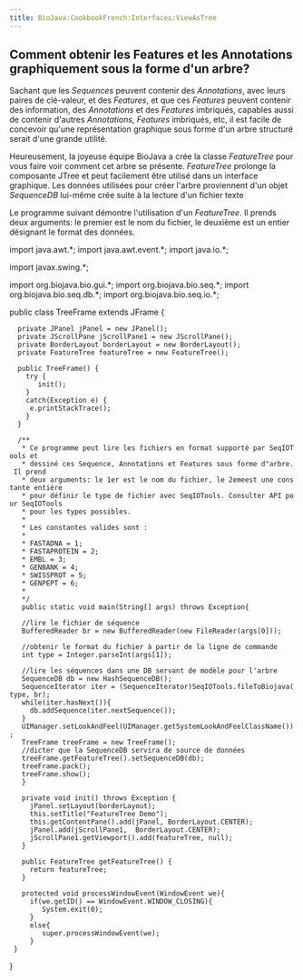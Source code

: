 ```yaml
---
title: BioJava:CookbookFrench:Interfaces:ViewAsTree
---
```


Comment obtenir les Features et les Annotations graphiquement sous la forme d'un arbre?
---------------------------------------------------------------------------------------

Sachant que les *Sequences* peuvent contenir des *Annotations*, avec
leurs paires de clé-valeur, et des *Features*, et que ces *Features*
peuvent contenir des information, des *Annotations* et des *Features*
imbriqués, capables aussi de contenir d'autres *Annotations*, *Features*
imbriqués, etc, il est facile de concevoir qu'une représentation
graphique sous forme d'un arbre structuré serait d'une grande utilité.

Heureusement, la joyeuse équipe BioJava a crée la classe *FeatureTree*
pour vous faire voir comment cet arbre se présente. *FeatureTree*
prolonge la composante JTree et peut facilement être utilisé dans un
interface graphique. Les données utilisées pour créer l'arbre
proviennent d'un objet *SequenceDB* lui-même crée suite à la lecture
d'un fichier texte

Le programme suivant démontre l'utilisation d'un *FeatureTree*. Il
prends deux arguments: le premier est le nom du fichier, le deuxième est
un entier désignant le format des données.

<java> import java.awt.\*; import java.awt.event.\*; import java.io.\*;

import javax.swing.\*;

import org.biojava.bio.gui.\*; import org.biojava.bio.seq.\*; import
org.biojava.bio.seq.db.\*; import org.biojava.bio.seq.io.\*;

public class TreeFrame extends JFrame {

`  private JPanel jPanel = new JPanel();`  
`  private JScrollPane jScrollPane1 = new JScrollPane();`  
`  private BorderLayout borderLayout = new BorderLayout();`  
`  private FeatureTree featureTree = new FeatureTree();`

`  public TreeFrame() {`  
`    try {`  
`       init();`  
`    }`  
`    catch(Exception e) {`  
`     e.printStackTrace();`  
`    }`  
`  }`

`  /**`  
`   * Ce programme peut lire les fichiers en format supporté par SeqIOTools et `  
`   * dessiné ces Sequence, Annotations et Features sous forme d"arbre. Il prend   `  
`   * deux arguments: le 1er est le nom du fichier, le 2emeest une constante entière`  
`   * pour définir le type de fichier avec SeqIOTools. Consulter API pour SeqIOTools  `  
`   * pour les types possibles.  `  
`   *`  
`   * Les constantes valides sont :`  
`   *`  
`   * FASTADNA = 1;`  
`   * FASTAPROTEIN = 2;`  
`   * EMBL = 3;`  
`   * GENBANK = 4;`  
`   * SWISSPROT = 5;`  
`   * GENPEPT = 6;`  
`   *`  
`   */`  
`   public static void main(String[] args) throws Exception{`

`   //lire le fichier de séquence`  
`   BufferedReader br = new BufferedReader(new FileReader(args[0]));`  
`   `  
`   //obtenir le format du fichier à partir de la ligne de commande`  
`   int type = Integer.parseInt(args[1]);`

`   //lire les séquences dans une DB servant de modèle pour l'arbre`  
`   SequenceDB db = new HashSequenceDB();`  
`   SequenceIterator iter = (SequenceIterator)SeqIOTools.fileToBiojava(type, br);`  
`   while(iter.hasNext()){`  
`     db.addSequence(iter.nextSequence());`  
`   }`  
`   UIManager.setLookAndFeel(UIManager.getSystemLookAndFeelClassName());`  
`   TreeFrame treeFrame = new TreeFrame();`  
`   //dicter que la SequenceDB servira de source de données`  
`   treeFrame.getFeatureTree().setSequenceDB(db);`  
`   treeFrame.pack();`  
`   treeFrame.show();`  
`   }`

`   private void init() throws Exception {`  
`     jPanel.setLayout(borderLayout);`  
`     this.setTitle("FeatureTree Demo");`  
`     this.getContentPane().add(jPanel, BorderLayout.CENTER);`  
`     jPanel.add(jScrollPane1,  BorderLayout.CENTER);`  
`     jScrollPane1.getViewport().add(featureTree, null);`  
`   }`

`   public FeatureTree getFeatureTree() {`  
`     return featureTree;`  
`   }`

`   protected void processWindowEvent(WindowEvent we){`  
`     if(we.getID() == WindowEvent.WINDOW_CLOSING){`  
`        System.exit(0);`  
`     }`  
`     else{`  
`        super.processWindowEvent(we);`  
`     }`  
` }`

} </java>

